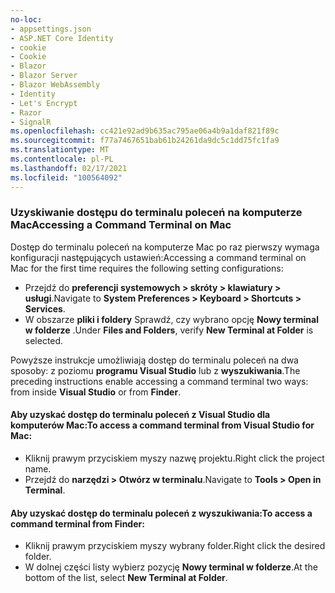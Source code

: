 ```yaml
---
no-loc:
- appsettings.json
- ASP.NET Core Identity
- cookie
- Cookie
- Blazor
- Blazor Server
- Blazor WebAssembly
- Identity
- Let's Encrypt
- Razor
- SignalR
ms.openlocfilehash: cc421e92ad9b635ac795ae06a4b9a1daf821f89c
ms.sourcegitcommit: f77a7467651bab61b24261da9dc5c1dd75fc1fa9
ms.translationtype: MT
ms.contentlocale: pl-PL
ms.lasthandoff: 02/17/2021
ms.locfileid: "100564092"
---
```

### <a name="accessing-a-command-terminal-on-mac"></a><span data-ttu-id="54e1c-101">Uzyskiwanie dostępu do terminalu poleceń na komputerze Mac</span><span class="sxs-lookup"><span data-stu-id="54e1c-101">Accessing a Command Terminal on Mac</span></span>

<span data-ttu-id="54e1c-102">Dostęp do terminalu poleceń na komputerze Mac po raz pierwszy wymaga konfiguracji następujących ustawień:</span><span class="sxs-lookup"><span data-stu-id="54e1c-102">Accessing a command terminal on Mac for the first time requires the following setting configurations:</span></span>

* <span data-ttu-id="54e1c-103">Przejdź do **preferencji systemowych > skróty > klawiatury > usługi**.</span><span class="sxs-lookup"><span data-stu-id="54e1c-103">Navigate to **System Preferences > Keyboard > Shortcuts > Services**.</span></span>
* <span data-ttu-id="54e1c-104">W obszarze **pliki i foldery** Sprawdź, czy wybrano opcję **Nowy terminal w folderze** .</span><span class="sxs-lookup"><span data-stu-id="54e1c-104">Under **Files and Folders**, verify **New Terminal at Folder** is selected.</span></span>

<span data-ttu-id="54e1c-105">Powyższe instrukcje umożliwiają dostęp do terminalu poleceń na dwa sposoby: z poziomu **programu Visual Studio** lub z **wyszukiwania**.</span><span class="sxs-lookup"><span data-stu-id="54e1c-105">The preceding instructions enable accessing a command terminal two ways: from inside **Visual Studio** or from **Finder**.</span></span> 

#### <a name="to-access-a-command-terminal-from-visual-studio-for-mac"></a><span data-ttu-id="54e1c-106">Aby uzyskać dostęp do terminalu poleceń z Visual Studio dla komputerów Mac:</span><span class="sxs-lookup"><span data-stu-id="54e1c-106">To access a command terminal from Visual Studio for Mac:</span></span>

* <span data-ttu-id="54e1c-107">Kliknij prawym przyciskiem myszy nazwę projektu.</span><span class="sxs-lookup"><span data-stu-id="54e1c-107">Right click the project name.</span></span>
* <span data-ttu-id="54e1c-108">Przejdź do **narzędzi > Otwórz w terminalu**.</span><span class="sxs-lookup"><span data-stu-id="54e1c-108">Navigate to **Tools > Open in Terminal**.</span></span>

#### <a name="to-access-a-command-terminal-from-finder"></a><span data-ttu-id="54e1c-109">Aby uzyskać dostęp do terminalu poleceń z wyszukiwania:</span><span class="sxs-lookup"><span data-stu-id="54e1c-109">To access a command terminal from Finder:</span></span>

* <span data-ttu-id="54e1c-110">Kliknij prawym przyciskiem myszy wybrany folder.</span><span class="sxs-lookup"><span data-stu-id="54e1c-110">Right click the desired folder.</span></span>
* <span data-ttu-id="54e1c-111">W dolnej części listy wybierz pozycję **Nowy terminal w folderze**.</span><span class="sxs-lookup"><span data-stu-id="54e1c-111">At the bottom of the list, select **New Terminal at Folder**.</span></span>
